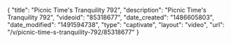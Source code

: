 {
    "title": "Picnic Time's Tranquility 792",
    "description": "Picnic Time's Tranquility 792",
    "videoid": "85318677",
    "date_created": "1486605803",
    "date_modified": "1491594738",
    "type": "captivate",
    "layout": "video",
    "url": "\/v\/picnic-time-s-tranquility-792\/85318677"
}